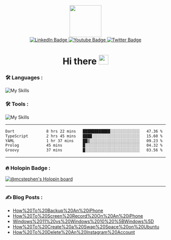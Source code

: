 
<div id="header" align="center">
  <img src="https://media.giphy.com/media/M9gbBd9nbDrOTu1Mqx/giphy.gif" width="100"/>
</div>

<div id="badges" align="center">
  <a href="https://www.linkedin.com/in/chukwuemeka-michael-a44301175">
    <img src="https://img.shields.io/badge/LinkedIn-blue?style=for-the-badge&logo=linkedin&logoColor=white" alt="LinkedIn Badge"/>
  </a>
  <a href="https://www.youtube.com/channel/UCL98INhqLZaw5fh7k0Tpf9A">
    <img src="https://img.shields.io/badge/YouTube-red?style=for-the-badge&logo=youtube&logoColor=white" alt="Youtube Badge"/>
  </a>
  <a href="https://twitter.com/mc_stephen123">
    <img src="https://img.shields.io/badge/Twitter-blue?style=for-the-badge&logo=twitter&logoColor=white" alt="Twitter Badge"/>
  </a>
</div>

<div id="badges" align="center">
  <img src="https://komarev.com/ghpvc/?username=Emeka212&style=flat-square&color=blue" alt=""/>
</div>

<h1 align="center">
  Hi there
  <img src="https://media.giphy.com/media/hvRJCLFzcasrR4ia7z/giphy.gif" width="30"/>
</h1>

### :hammer_and_wrench: Languages :
![My Skills](https://skillicons.dev/icons?i=html,css,scss,js,dart,flutter,react,next,vue,dotnet,kotlin,md,sqlite,swift,ts,cs&perline=8)
### :hammer_and_wrench: Tools :
![My Skills](https://skillicons.dev/icons?i=androidstudio,appwrite,cloudflare,devto,docker,git,github,graphql,ai,ps,postman,visualstudio,vscode,unity&perline=7)

---

<!--START_SECTION:waka-->

```txt
Dart              8 hrs 22 mins   ████████████░░░░░░░░░░░░░   47.36 %
TypeScript        2 hrs 45 mins   ████░░░░░░░░░░░░░░░░░░░░░   15.60 %
YAML              1 hr 37 mins    ██▒░░░░░░░░░░░░░░░░░░░░░░   09.23 %
Prolog            45 mins         █░░░░░░░░░░░░░░░░░░░░░░░░   04.32 %
Groovy            37 mins         █░░░░░░░░░░░░░░░░░░░░░░░░   03.56 %
```

<!--END_SECTION:waka-->

---

### :fire: Holopin Badge :

[![@mcstephen's Holopin board](https://holopin.io/api/user/board?user=mcstephen)](https://holopin.io/@mcstephen)

---

### :writing_hand: Blog Posts : 
<!-- BLOG-POST-LIST:START -->
- [How%20To%20Backup%20An%20iPhone](https://axxellanceblog.com/posts/how-to-backup-an-i-phone)
- [How%20To%20Screen%20Record%20On%20An%20iPhone](https://axxellanceblog.com/posts/how-to-screen-record-on-an-iphone)
- [Windows%2011%20vs%20Windows%2010%20%5BWindows%5D](https://axxellanceblog.com/posts/windows-11-vs-windows-10)
- [How%20To%20Create%20a%20Swap%20Space%20on%20Ubuntu](https://axxellanceblog.com/posts/how-to-create-a-swap-space-on-ubuntu)
- [How%20To%20Delete%20An%20Instagram%20Account](https://axxellanceblog.com/posts/how-to-delete-an-instagram-account)
<!-- BLOG-POST-LIST:END -->
